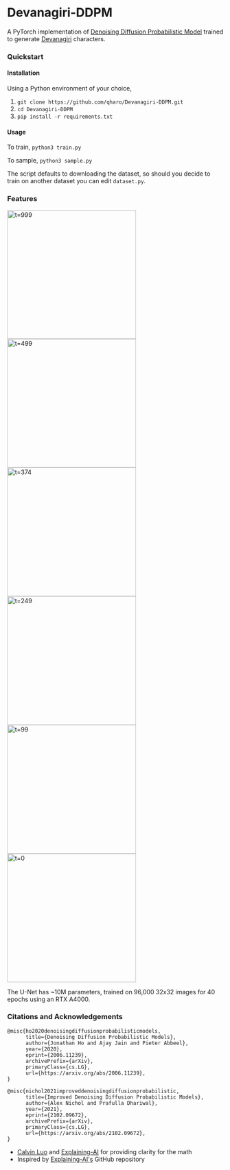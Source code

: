 # Devanagiri-DDPM
A PyTorch implementation of [Denoising Diffusion Probabilistic Model](https://arxiv.org/pdf/2006.11239) trained to generate [Devanagiri](https://archive.ics.uci.edu/dataset/389/devanagari+handwritten+character+dataset) characters.

### Quickstart

#### Installation
Using a Python environment of your choice,
1. ```git clone https://github.com/qharo/Devanagiri-DDPM.git```
2. ```cd Devanagiri-DDPM```
3. ```pip install -r requirements.txt```

#### Usage
To train,
```python3 train.py```

To sample,
```python3 sample.py```

The script defaults to downloading the dataset, so should you decide to train on another dataset you can edit ```dataset.py```.

### Features
<a href="https://github.com/qharo/Devanagiri-DDPM/blob/main/result_images/x0_999.png">
   <img alt="t=999" src="https://github.com/qharo/Devanagiri-DDPM/blob/main/result_images/x0_999.png"
   width="300">
</a><a href="https://github.com/qharo/Devanagiri-DDPM/blob/main/result_images/x0_499.png">
   <img alt="t=499" src="https://github.com/qharo/Devanagiri-DDPM/blob/main/result_images/x0_499.png"
   width="300">
</a>
<a href="https://github.com/qharo/Devanagiri-DDPM/blob/main/result_images/x0_374.png">
   <img alt="t=374" src="https://github.com/qharo/Devanagiri-DDPM/blob/main/result_images/x0_374.png"
   width="300">
</a><a href="https://github.com/qharo/Devanagiri-DDPM/blob/main/result_images/x0_249.png">
   <img alt="t=249" src="https://github.com/qharo/Devanagiri-DDPM/blob/main/result_images/x0_249.png"
   width="300">
</a>
<a href="https://github.com/qharo/Devanagiri-DDPM/blob/main/result_images/x0_99.png">
   <img alt="t=99" src="https://github.com/qharo/Devanagiri-DDPM/blob/main/result_images/x0_99.png"
   width="300">
</a>
<a href="https://github.com/qharo/Devanagiri-DDPM/blob/main/result_images/x0_0.png">
   <img alt="t=0" src="https://github.com/qharo/Devanagiri-DDPM/blob/main/result_images/x0_0.png"
   width="300">
</a>

The U-Net has ~10M parameters, trained on 96,000 32x32 images for 40 epochs using an RTX A4000.


### Citations and Acknowledgements
```
@misc{ho2020denoisingdiffusionprobabilisticmodels,
      title={Denoising Diffusion Probabilistic Models},
      author={Jonathan Ho and Ajay Jain and Pieter Abbeel},
      year={2020},
      eprint={2006.11239},
      archivePrefix={arXiv},
      primaryClass={cs.LG},
      url={https://arxiv.org/abs/2006.11239},
}
```
```
@misc{nichol2021improveddenoisingdiffusionprobabilistic,
      title={Improved Denoising Diffusion Probabilistic Models},
      author={Alex Nichol and Prafulla Dhariwal},
      year={2021},
      eprint={2102.09672},
      archivePrefix={arXiv},
      primaryClass={cs.LG},
      url={https://arxiv.org/abs/2102.09672},
}
```
* [Calvin Luo](https://calvinyluo.com/2022/08/26/diffusion-tutorial.html) and [Explaining-AI](https://www.youtube.com/watch?v=H45lF4sUgiE) for providing clarity for the math
* Inspired by [Explaining-AI's](https://github.com/explainingai-code/DDPM-Pytorch/tree/main) GitHub repository
